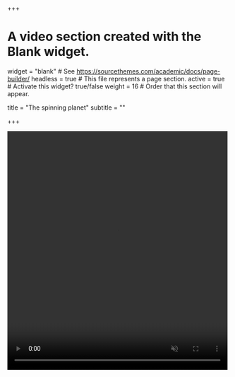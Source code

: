 +++
# A video section created with the Blank widget.

widget = "blank"  # See https://sourcethemes.com/academic/docs/page-builder/
headless = true  # This file represents a page section.
active = true  # Activate this widget? true/false
weight = 16  # Order that this section will appear.

title = "The spinning planet"
subtitle = ""

+++

<div class="row post-image-bg" markdown="0">
<video width="99%" height="540" autoplay loop muted markdown="0">
<source src="video.mp4" type="video/mp4" markdown="0" >
</video>
</div>
